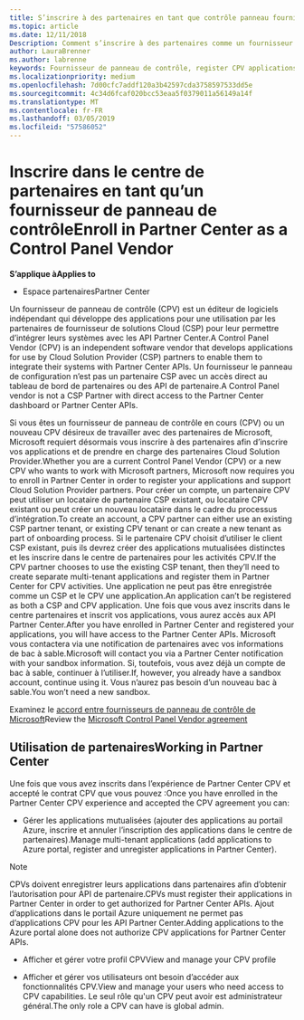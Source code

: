 ```yaml
---
title: S’inscrire à des partenaires en tant que contrôle panneau fournisseur | Partenaires
ms.topic: article
ms.date: 12/11/2018
Description: Comment s’inscrire à des partenaires comme un fournisseur de panneau de contrôle
author: LauraBrenner
ms.author: labrenne
keywords: Fournisseur de panneau de contrôle, register CPV applications, gérer les applications CPV
ms.localizationpriority: medium
ms.openlocfilehash: 7d00cfc7addf120a3b42597cda3758597533dd5e
ms.sourcegitcommit: 4c34d6fcaf020bcc53eaa5f0379011a56149a14f
ms.translationtype: MT
ms.contentlocale: fr-FR
ms.lasthandoff: 03/05/2019
ms.locfileid: "57586052"
---
```

# <a name="enroll-in-partner-center-as-a-control-panel-vendor"></a><span data-ttu-id="1a43f-104">Inscrire dans le centre de partenaires en tant qu’un fournisseur de panneau de contrôle</span><span class="sxs-lookup"><span data-stu-id="1a43f-104">Enroll in Partner Center as a Control Panel Vendor</span></span>

<span data-ttu-id="1a43f-105">**S’applique à**</span><span class="sxs-lookup"><span data-stu-id="1a43f-105">**Applies to**</span></span>

- <span data-ttu-id="1a43f-106">Espace partenaires</span><span class="sxs-lookup"><span data-stu-id="1a43f-106">Partner Center</span></span>

<span data-ttu-id="1a43f-107">Un fournisseur de panneau de contrôle (CPV) est un éditeur de logiciels indépendant qui développe des applications pour une utilisation par les partenaires de fournisseur de solutions Cloud (CSP) pour leur permettre d’intégrer leurs systèmes avec les API Partner Center.</span><span class="sxs-lookup"><span data-stu-id="1a43f-107">A Control Panel Vendor (CPV) is an independent software vendor that develops applications for use by Cloud Solution Provider (CSP) partners to enable them to integrate their systems with Partner Center APIs.</span></span> <span data-ttu-id="1a43f-108">Un fournisseur le panneau de configuration n’est pas un partenaire CSP avec un accès direct au tableau de bord de partenaires ou des API de partenaire.</span><span class="sxs-lookup"><span data-stu-id="1a43f-108">A Control Panel vendor is not a CSP Partner with direct access to the Partner Center dashboard or Partner Center APIs.</span></span>

<span data-ttu-id="1a43f-109">Si vous êtes un fournisseur de panneau de contrôle en cours (CPV) ou un nouveau CPV désireux de travailler avec des partenaires de Microsoft, Microsoft requiert désormais vous inscrire à des partenaires afin d’inscrire vos applications et de prendre en charge des partenaires Cloud Solution Provider.</span><span class="sxs-lookup"><span data-stu-id="1a43f-109">Whether you are a current Control Panel Vendor (CPV) or a new CPV who wants to work with Microsoft partners, Microsoft now requires you to enroll in Partner Center in order to register your applications and support Cloud Solution Provider partners.</span></span> <span data-ttu-id="1a43f-110">Pour créer un compte, un partenaire CPV peut utiliser un locataire de partenaire CSP existant, ou locataire CPV existant ou peut créer un nouveau locataire dans le cadre du processus d’intégration.</span><span class="sxs-lookup"><span data-stu-id="1a43f-110">To create an account, a CPV partner can either use an existing CSP partner tenant, or existing CPV tenant or can create a new tenant as part of onboarding process.</span></span> <span data-ttu-id="1a43f-111">Si le partenaire CPV choisit d’utiliser le client CSP existant, puis ils devrez créer des applications mutualisées distinctes et les inscrire dans le centre de partenaires pour les activités CPV.</span><span class="sxs-lookup"><span data-stu-id="1a43f-111">If the CPV partner chooses to use the existing CSP tenant, then they’ll need to create separate multi-tenant applications and register them in Partner Center for CPV activities.</span></span> <span data-ttu-id="1a43f-112">Une application ne peut pas être enregistrée comme un CSP et le CPV une application.</span><span class="sxs-lookup"><span data-stu-id="1a43f-112">An application can’t be registered as both a CSP and CPV application.</span></span> <span data-ttu-id="1a43f-113">Une fois que vous avez inscrits dans le centre partenaires et inscrit vos applications, vous aurez accès aux API Partner Center.</span><span class="sxs-lookup"><span data-stu-id="1a43f-113">After you have enrolled in Partner Center and registered your applications, you will have access to the Partner Center APIs.</span></span>  <span data-ttu-id="1a43f-114">Microsoft vous contactera via une notification de partenaires avec vos informations de bac à sable.</span><span class="sxs-lookup"><span data-stu-id="1a43f-114">Microsoft will contact you via a Partner Center notification with your sandbox information.</span></span> <span data-ttu-id="1a43f-115">Si, toutefois, vous avez déjà un compte de bac à sable, continuer à l’utiliser.</span><span class="sxs-lookup"><span data-stu-id="1a43f-115">If, however, you already have a sandbox account, continue using it.</span></span> <span data-ttu-id="1a43f-116">Vous n’aurez pas besoin d’un nouveau bac à sable.</span><span class="sxs-lookup"><span data-stu-id="1a43f-116">You won’t need a new sandbox.</span></span>   

<span data-ttu-id="1a43f-117">Examinez le [accord entre fournisseurs de panneau de contrôle de Microsoft](https://go.microsoft.com/fwlink/?linkid=2055198)</span><span class="sxs-lookup"><span data-stu-id="1a43f-117">Review the [Microsoft Control Panel Vendor agreement](https://go.microsoft.com/fwlink/?linkid=2055198)</span></span>


## <a name="working-in-partner-center"></a><span data-ttu-id="1a43f-118">Utilisation de partenaires</span><span class="sxs-lookup"><span data-stu-id="1a43f-118">Working in Partner Center</span></span>
<span data-ttu-id="1a43f-119">Une fois que vous avez inscrits dans l’expérience de Partner Center CPV et accepté le contrat CPV que vous pouvez :</span><span class="sxs-lookup"><span data-stu-id="1a43f-119">Once you have enrolled in the Partner Center CPV experience and accepted the CPV agreement you can:</span></span>

- <span data-ttu-id="1a43f-120">Gérer les applications mutualisées (ajouter des applications au portail Azure, inscrire et annuler l’inscription des applications dans le centre de partenaires).</span><span class="sxs-lookup"><span data-stu-id="1a43f-120">Manage multi-tenant applications (add applications to Azure portal, register and unregister applications in Partner Center).</span></span>

>[!Note] 
><span data-ttu-id="1a43f-121">CPVs doivent enregistrer leurs applications dans partenaires afin d’obtenir l’autorisation pour API de partenaire.</span><span class="sxs-lookup"><span data-stu-id="1a43f-121">CPVs must register their applications in Partner Center in order to get authorized for Partner Center APIs.</span></span> <span data-ttu-id="1a43f-122">Ajout d’applications dans le portail Azure uniquement ne permet pas d’applications CPV pour les API Partner Center.</span><span class="sxs-lookup"><span data-stu-id="1a43f-122">Adding applications to the Azure portal alone does not authorize CPV applications for Partner Center APIs.</span></span> 

- <span data-ttu-id="1a43f-123">Afficher et gérer votre profil CPV</span><span class="sxs-lookup"><span data-stu-id="1a43f-123">View and manage your CPV profile</span></span> 

- <span data-ttu-id="1a43f-124">Afficher et gérer vos utilisateurs ont besoin d’accéder aux fonctionnalités CPV.</span><span class="sxs-lookup"><span data-stu-id="1a43f-124">View and manage your users who need access to CPV capabilities.</span></span> <span data-ttu-id="1a43f-125">Le seul rôle qu'un CPV peut avoir est administrateur général.</span><span class="sxs-lookup"><span data-stu-id="1a43f-125">The only role a CPV can have is global admin.</span></span>


